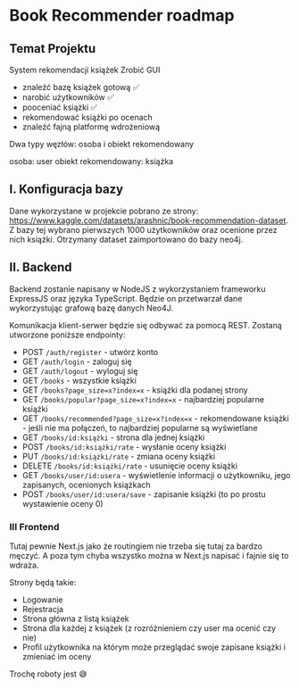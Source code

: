 # Book Recommender roadmap

## Temat Projektu

System rekomendacji książek
Zrobić GUI

- znaleźć bazę książek gotową :white_check_mark:
- narobić użytkowników :white_check_mark:
- pooceniać książki :white_check_mark:
- rekomendować książki po ocenach
- znaleźć fajną platformę wdrożeniową

Dwa typy węzłów: osoba i obiekt rekomendowany

osoba: user
obiekt rekomendowany: książka

## I. Konfiguracja bazy

Dane wykorzystane w projekcie pobrano ze strony:
https://www.kaggle.com/datasets/arashnic/book-recommendation-dataset. Z bazy tej wybrano pierwszych 1000 użytkowników oraz ocenione przez nich książki. Otrzymany dataset zaimportowano do bazy neo4j.

## II. Backend

Backend zostanie napisany w NodeJS z wykorzystaniem frameworku ExpressJS oraz języka TypeScript. Będzie on przetwarzał dane wykorzystując grafową bazę danych Neo4J.

Komunikacja klient-serwer będzie się odbywać za pomocą REST. Zostaną utworzone poniższe endpointy:

- POST `/auth/register` - utwórz konto
- GET `/auth/login` - zaloguj się
- GET `/auth/logout` - wyloguj się
- GET `/books` - wszystkie książki
- GET `/books?page_size=x?index=x` - książki dla podanej strony
- GET `/books/popular?page_size=x?index=x` - najbardziej popularne książki
- GET `/books/recommended?page_size=x?index=x` - rekomendowane książki - jeśli nie ma połączeń, to najbardziej popularne są wyświetlane
- GET `/books/id:książki` - strona dla jednej książki
- POST `/books/id:książki/rate` - wysłanie oceny książki
- PUT `/books/id:książki/rate` - zmiana oceny książki
- DELETE `/books/id:książki/rate` - usunięcie oceny książki
- GET `/books/user/id:usera` - wyświetlenie informacji o użytkowniku, jego zapisanych, ocenionych książkach
- POST `/books/user/id:usera/save` - zapisanie książki (to po prostu wystawienie oceny 0)

### III Frontend

Tutaj pewnie Next.js jako że routingiem nie trzeba się tutaj za bardzo męczyć.
A poza tym chyba wszystko można w Next.js napisać i fajnie się to wdraża.

Strony będą takie:

- Logowanie
- Rejestracja
- Strona główna z listą książek
- Strona dla każdej z książek (z rozróżnieniem czy user ma ocenić czy nie)
- Profil użytkownika na którym może przeglądać swoje zapisane książki i zmieniać im oceny

Trochę roboty jest :sweat_smile:
